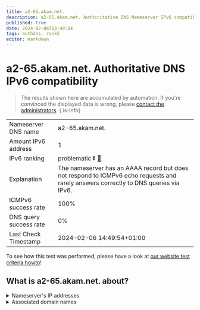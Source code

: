 ```yaml
---
title: a2-65.akam.net.
description: a2-65.akam.net. Authoritative DNS Nameserver IPv6 compatibility
published: true
date: 2024-02-06T13:49:54
tags: authdns, rank5
editor: markdown
---
```


# a2-65.akam.net. Authoritative DNS IPv6 compatibility

> The results shown here are accumulated by automation. If you're convinced the displayed data is wrong, please [contact the administrators](/howto/chat). 
{.is-info}




|   |   |
| - | - |
| Nameserver DNS name | a2-65.akam.net.
| Amount IPv6 address | 1
| IPv6 ranking | problematic :arrow_double_down: [🔗](/howto/ranking) |
| Explanation | The nameserver has an AAAA record but does not respond to ICMPv6 echo requests and rarely answers correctly to DNS queries via IPv6. |
| ICMPv6 success rate | 100%|
| DNS query success rate | 0% |
| Last Check Timestamp | 2024-02-06 14:49:54+01:00 |

To see how this test was performed, please have a look at [our website test criteria howto](/howto/testcriteria/authdns)!


## What is a2-65.akam.net. about?




<details>
<summary>Nameserver's IP addresses</summary>

2600:1480:7000::41

</details>



<details>
<summary>Associated domain names</summary>

www.ubs.com

</details>
